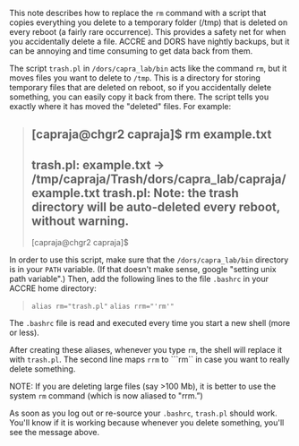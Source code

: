This note describes how to replace the ```rm``` command with a script that copies everything you delete to a temporary folder (/tmp) that is deleted on every reboot (a fairly rare occurrence). This provides a safety net for when you accidentally delete a file. ACCRE and DORS have nightly backups, but it can be annoying and time consuming to get data back from them.

The script ```trash.pl``` in ```/dors/capra_lab/bin``` acts like the command ```rm```, but it moves files you want to delete to ```/tmp```. This is a directory for storing temporary files that are deleted on reboot, so if you accidentally delete something, you can easily copy it back from there. The script tells you exactly where it has moved the "deleted" files. For example:
> [capraja@chgr2 capraja]$ rm example.txt 
> --------------------------------------------------------------------------------
> trash.pl: example.txt -> /tmp/capraja/Trash/dors/capra_lab/capraja/example.txt
> trash.pl: Note: the trash directory will be auto-deleted every reboot, without warning.
> --------------------------------------------------------------------------------
> [capraja@chgr2 capraja]$


In order to use this script, make sure that the ```/dors/capra_lab/bin``` directory is in your ```PATH``` variable. (If that doesn't make sense, google "setting unix path variable".) Then, add the following lines to the file ```.bashrc``` in your ACCRE home directory:
> ```alias rm="trash.pl"```
> ```alias rrm="'rm'"```

The ```.bashrc``` file is read and executed every time you start a new shell (more or less). 

After creating these aliases, whenever you type ```rm```, the shell will replace it with ```trash.pl```. The second line maps ```rrm``` to ```rm`` in case you want to really delete something. 

NOTE: If you are deleting large files (say >100 Mb), it is better to use the system ```rm``` command (which is now aliased to "rrm.”)

As soon as you log out or re-source your ```.bashrc```, ```trash.pl``` should work. You'll know if it is working because whenever you delete something, you'll see the message above.
